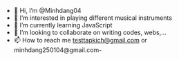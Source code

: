 - 👋 Hi, I’m @Minhdang04
- 👀 I’m interested in playing different musical instruments
- 🌱 I’m currently learning JavaScript 
- 💞️ I’m looking to collaborate on writing codes, webs,...
- 📫 How to reach me testtapkich@gmail.com or minhdang250104@gmail.com- 

<!---
Minhdang04/Minhdang04 is a ✨ special ✨ repository because its `README.md` (this file) appears on your GitHub profile.
You can click the Preview link to take a look at your changes.
--->
